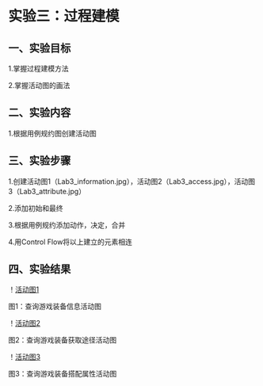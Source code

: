 # 实验三：过程建模

## 一、实验目标

1.掌握过程建模方法

2.掌握活动图的画法

## 二、实验内容

1.根据用例规约图创建活动图

## 三、实验步骤

1.创建活动图1（Lab3_information.jpg），活动图2（Lab3_access.jpg），活动图3（Lab3_attribute.jpg）

2.添加初始和最终

3.根据用例规约添加动作，决定，合并

4.用Control Flow将以上建立的元素相连

## 四、实验结果

！[活动图1](./Lab3_information.jpg)

图1：查询游戏装备信息活动图

！[活动图2](./Lab3_access.jpg)

图2：查询游戏装备获取途径活动图

！[活动图3](./Lab3_attribute.jpg)

图3：查询游戏装备搭配属性活动图
